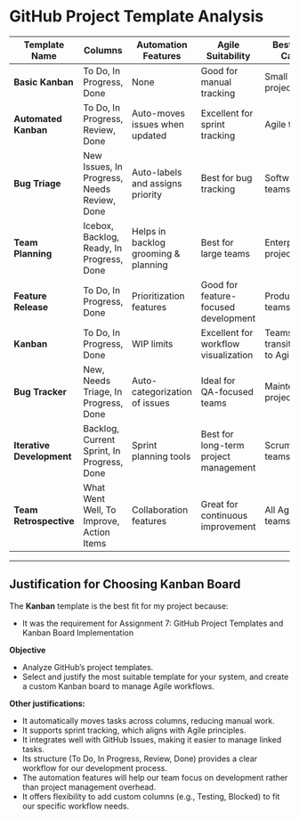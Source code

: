 # GitHub Project Template Analysis  

| Template Name          | Columns                          | Automation Features                          | Agile Suitability       | Best Use Case               |
|------------------------|----------------------------------|----------------------------------------------|-------------------------|----------------------------|
| **Basic Kanban**       | To Do, In Progress, Done        | None                                         | Good for manual tracking | Small projects             |
| **Automated Kanban**   | To Do, In Progress, Review, Done| Auto-moves issues when updated               | Excellent for sprint tracking | Agile teams               |
| **Bug Triage**         | New Issues, In Progress, Needs Review, Done | Auto-labels and assigns priority | Best for bug tracking | Software teams            |
| **Team Planning**      | Icebox, Backlog, Ready, In Progress, Done | Helps in backlog grooming & planning | Best for large teams | Enterprise projects       |
| **Feature Release**    | To Do, In Progress, Done        | Prioritization features                     | Good for feature-focused development | Product teams           |
| **Kanban**             | To Do, In Progress, Done        | WIP limits                                   | Excellent for workflow visualization | Teams transitioning to Agile |
| **Bug Tracker**        | New, Needs Triage, In Progress, Done | Auto-categorization of issues | Ideal for QA-focused teams | Maintenance projects     |
| **Iterative Development** | Backlog, Current Sprint, In Progress, Done | Sprint planning tools | Best for long-term project management | Scrum teams             |
| **Team Retrospective** | What Went Well, To Improve, Action Items | Collaboration features | Great for continuous improvement | All Agile teams          |

---

## Justification for Choosing Kanban Board

The **Kanban** template is the best fit for my project because:  
- It was the requirement for Assignment 7: GitHub Project Templates and Kanban Board Implementation
  
**Objective**
- Analyze GitHub’s project templates.
- Select and justify the most suitable template for your system, and create a custom Kanban board to manage Agile workflows.

**Other justifications:**
- It automatically moves tasks across columns, reducing manual work.
- It supports sprint tracking, which aligns with Agile principles.
- It integrates well with GitHub Issues, making it easier to manage linked tasks.
- Its structure (To Do, In Progress, Review, Done) provides a clear workflow for our development process.
- The automation features will help our team focus on development rather than project management overhead.
- It offers flexibility to add custom columns (e.g., Testing, Blocked) to fit our specific workflow needs.
